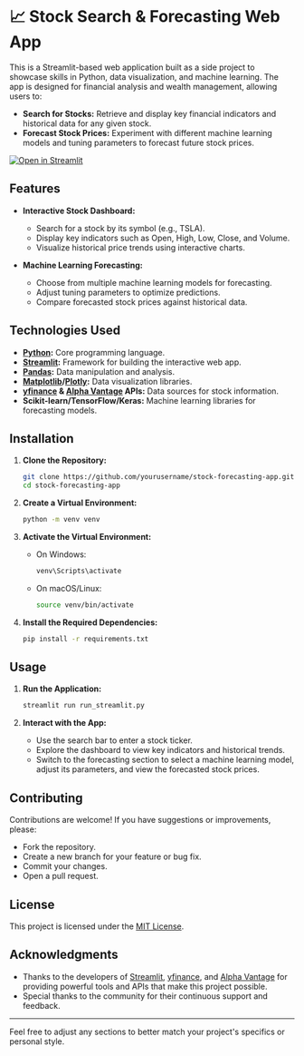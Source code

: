 # 📈 Stock Search & Forecasting Web App

This is a Streamlit-based web application built as a side project to showcase skills in Python, data visualization, and machine learning. The app is designed for financial analysis and wealth management, allowing users to:

- **Search for Stocks:** Retrieve and display key financial indicators and historical data for any given stock.
- **Forecast Stock Prices:** Experiment with different machine learning models and tuning parameters to forecast future stock prices.


[![Open in Streamlit](https://static.streamlit.io/badges/streamlit_badge_black_white.svg)](https://gdp-dashboard-template.streamlit.app/)


## Features

- **Interactive Stock Dashboard:**  
  - Search for a stock by its symbol (e.g., TSLA).
  - Display key indicators such as Open, High, Low, Close, and Volume.
  - Visualize historical price trends using interactive charts.

- **Machine Learning Forecasting:**  
  - Choose from multiple machine learning models for forecasting.
  - Adjust tuning parameters to optimize predictions.
  - Compare forecasted stock prices against historical data.

## Technologies Used

- **[Python](https://www.python.org/):** Core programming language.
- **[Streamlit](https://streamlit.io/):** Framework for building the interactive web app.
- **[Pandas](https://pandas.pydata.org/):** Data manipulation and analysis.
- **[Matplotlib](https://matplotlib.org/)/[Plotly](https://plotly.com/):** Data visualization libraries.
- **[yfinance](https://pypi.org/project/yfinance/) & [Alpha Vantage](https://www.alphavantage.co/) APIs:** Data sources for stock information.
- **Scikit-learn/TensorFlow/Keras:** Machine learning libraries for forecasting models.

## Installation

1. **Clone the Repository:**

   ```bash
   git clone https://github.com/yourusername/stock-forecasting-app.git
   cd stock-forecasting-app
   ```

2. **Create a Virtual Environment:**

   ```bash
   python -m venv venv
   ```

3. **Activate the Virtual Environment:**

   - On Windows:

     ```bash
     venv\Scripts\activate
     ```

   - On macOS/Linux:

     ```bash
     source venv/bin/activate
     ```

4. **Install the Required Dependencies:**

   ```bash
   pip install -r requirements.txt
   ```

## Usage

1. **Run the Application:**

   ```bash
   streamlit run run_streamlit.py
   ```

2. **Interact with the App:**
   - Use the search bar to enter a stock ticker.
   - Explore the dashboard to view key indicators and historical trends.
   - Switch to the forecasting section to select a machine learning model, adjust its parameters, and view the forecasted stock prices.

## Contributing

Contributions are welcome! If you have suggestions or improvements, please:
- Fork the repository.
- Create a new branch for your feature or bug fix.
- Commit your changes.
- Open a pull request.

## License

This project is licensed under the [MIT License](LICENSE).

## Acknowledgments

- Thanks to the developers of [Streamlit](https://streamlit.io/), [yfinance](https://pypi.org/project/yfinance/), and [Alpha Vantage](https://www.alphavantage.co/) for providing powerful tools and APIs that make this project possible.
- Special thanks to the community for their continuous support and feedback.

---

Feel free to adjust any sections to better match your project's specifics or personal style.